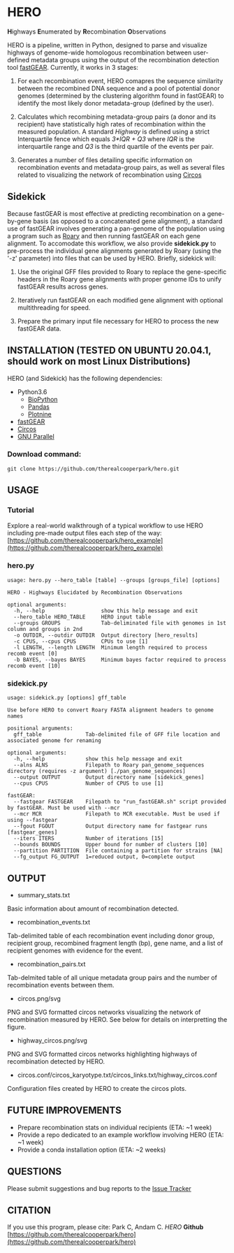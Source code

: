 # HERO
**H**ighways **E**numerated by **R**ecombination **O**bservations

HERO is a pipeline, written in Python, designed to parse and visualize highways of genome-wide homologous recombination between user-defined metadata groups using the output of the recombination detection tool [fastGEAR](https://pubmed.ncbi.nlm.nih.gov/28199698/). Currently, it works in 3 stages:

1) For each recombination event, HERO comapres the sequence similarity between the recombined DNA sequence and a pool of potential donor genomes (determined by the clustering algorithm found in fastGEAR) to identify the most likely donor metadata-group (defined by the user).

2) Calculates which recombining metadata-group pairs (a donor and its recipient) have statistically high rates of recombination within the measured population. A standard *Highway* is defined using a strict Interquartile fence which equals *3\*IQR + Q3* where *IQR* is the interquartile range and *Q3* is the third quartile of the events per pair.

3) Generates a number of files detailing specific information on recombination events and metadata-group pairs, as well as several files related to visualizing the network of recombination using [Circos](http://circos.ca/)
  
## Sidekick

Because fastGEAR is most effective at predicting recombination on a gene-by-gene basis (as opposed to a concatenated gene alignment), a standard use of fastGEAR involves generating a pan-genome of the population using a program such as [Roary](http://github.com/sanger-pathogens/Roary) and then running fastGEAR on each gene alignment. To accomodate this workflow, we also provide **sidekick.py** to pre-process the individual gene alignments generated by Roary (using the '-z' parameter) into files that can be used by HERO. Briefly, sidekick will:

1) Use the original GFF files provided to Roary to replace the gene-specific headers in the Roary gene alignments with proper genome IDs to unify fastGEAR results across genes.

2) Iteratively run fastGEAR on each modified gene alignment with optional multithreading for speed.

3) Prepare the primary input file necessary for HERO to process the new fastGEAR data.


## INSTALLATION (TESTED ON UBUNTU 20.04.1, should work on most Linux Distributions)
HERO (and Sidekick) has the following dependencies:
- Python3.6
    - [BioPython](https://github.com/biopython/biopython)
    - [Pandas](https://pandas.pydata.org/docs/getting_started/install.html)
    - [Plotnine](https://plotnine.readthedocs.io/en/stable/)
- [fastGEAR](https://pubmed.ncbi.nlm.nih.gov/28199698/)
- [Circos](http://circos.ca/)
- [GNU Parallel](https://www.gnu.org/software/parallel/)

### Download command:
`git clone https://github.com/therealcooperpark/hero.git`

## USAGE

### Tutorial
Explore a real-world walkthrough of a typical workflow to use HERO including pre-made output files each step of the way:
[https://github.com/therealcooperpark/hero_example](https://github.com/therealcooperpark/hero_example)

### hero.py

```
usage: hero.py --hero_table [table] --groups [groups_file] [options]

HERO - Highways Elucidated by Recombination Observations

optional arguments:
  -h, --help                  show this help message and exit
  --hero_table HERO_TABLE     HERO input table
  --groups GROUPS             Tab-deliminated file with genomes in 1st column and groups in 2nd
  -o OUTDIR, --outdir OUTDIR  Output directory [hero_results]
  -c CPUS, --cpus CPUS        CPUs to use [1]
  -l LENGTH, --length LENGTH  Minimum length required to process recomb event [0]
  -b BAYES, --bayes BAYES     Minimum bayes factor required to process recomb event [10]
```

### sidekick.py
```
usage: sidekick.py [options] gff_table

Use before HERO to convert Roary FASTA alignment headers to genome names

positional arguments:
  gff_table              Tab-delimited file of GFF file location and associated genome for renaming

optional arguments:
  -h, --help             show this help message and exit
  --alns ALNS            Filepath to Roary pan_genome_sequences directory (requires -z argument) [./pan_genome_sequences]
  --output OUTPUT        Output directory name [sidekick_genes]
  --cpus CPUS            Number of CPUS to use [1]

fastGEAR:
  --fastgear FASTGEAR    Filepath to "run_fastGEAR.sh" script provided by fastGEAR. Must be used with --mcr
  --mcr MCR              Filepath to MCR executable. Must be used if using --fastgear
  --fgout FGOUT          Output directory name for fastgear runs [fastgear_genes]
  --iters ITERS          Number of iterations [15]
  --bounds BOUNDS        Upper bound for number of clusters [10]
  --partition PARTITION  File containing a partition for strains [NA]
  --fg_output FG_OUTPUT  1=reduced output, 0=complete output
```

## OUTPUT
- summary_stats.txt

Basic information about amount of recombination detected.

- recombination_events.txt

Tab-delimited table of each recombination event including donor group, recipient group, recombined fragment length (bp), gene name, and a list of recipient genomes with evidence for the event.

- recombination_pairs.txt

Tab-delmited table of all unique metadata group pairs and the number of recombination events between them.

- circos.png/svg

PNG and SVG formatted circos networks visualizing the network of recombination measured by HERO. See below for details on interpretting the figure.

- highway_circos.png/svg

PNG and SVG formatted circos networks highlighting highways of recombination detected by HERO.

- circos.conf/circos_karyotype.txt/circos_links.txt/highway_circos.conf

Configuration files created by HERO to create the circos plots.


## FUTURE IMPROVEMENTS
- Prepare recombination stats on individual recipients (ETA: ~1 week)
- Provide a repo dedicated to an example workflow involving HERO (ETA: ~1 week)
- Provide a conda installation option (ETA: ~2 weeks)


## QUESTIONS
Please submit suggestions and bug reports to the [Issue Tracker](https://github.com/therealcooperpark/hero/issues)


## CITATION
If you use this program, please cite:
Park C, Andam C. *HERO* **Github** [https://github.com/therealcooperpark/hero](https://github.com/therealcooperpark/hero)


